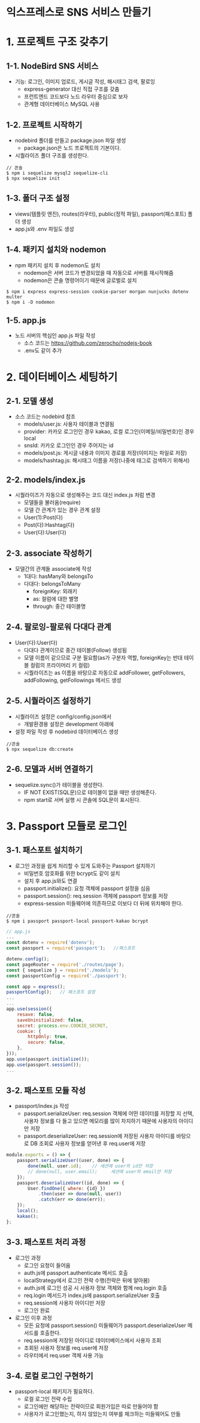 익스프레스로 SNS 서비스 만들기
==============================
# 1. 프로젝트 구조 갖추기
## 1-1. NodeBird SNS 서비스
* 기능: 로그인, 이미지 업로드, 게시글 작성, 해시태그 검색, 팔로잉
    * express-generator 대신 직접 구조를 갖춤
    * 프런트엔드 코드보다 노드 라우터 중심으로 보자
    * 관계형 데이터베이스 MySQL 사용
## 1-2. 프로젝트 시작하기
* nodebird 폴더를 만들고 package.json 파일 생성
    * package.json은 노드 프로젝트의 기본이다.
* 시퀄라이즈 폴더 구조를 생성한다.
```
// 콘솔
$ npm i sequelize mysql2 sequelize-cli
$ npx sequelize init
```
## 1-3. 폴더 구조 설정
* views(템플릿 엔진), routes(라우터), public(정적 파일), passport(패스포트) 폴더 생성
* app.js와 .env 파일도 생성

## 1-4. 패키지 설치와 nodemon
* npm 패키지 설치 후 nodemon도 설치
    * nodemon은 서버 코드가 변경되었을 때 자동으로 서버를 재시작해줌
    * nodemon은 콘솔 명령어이기 때문에 글로벌로 설치
```
$ npm i express express-session cookie-parser morgan nunjucks dotenv multer
$ npm i -D nodemon
```

## 1-5. app.js
* 노드 서버의 핵심인 app.js 파일 작성
    * 소스 코드는 https://github.com/zerocho/nodejs-book
    * .env도 같이 추가

# 2. 데이터베이스 세팅하기
## 2-1. 모델 생성
* 소스 코드는 nodebird 참조
    * models/user.js: 사용자 테이블과 연결됨
    * provider: 카카오 로그인인 경우 kakao, 로컬 로그인(이메일/비밀번호)인 경우 local
    * snsId: 카카오 로그인인 경우 주어지는 id
    * models/post.js: 게시글 내용과 이미지 경로를 저장(이미지는 파일로 저장)
    * models/hashtag.js: 해시태그 이름을 저장(나중에 태그로 검색하기 위해서)
## 2-2. models/index.js
* 시퀄라이즈가 자동으로 생성해주는 코드 대신 index.js 처럼 변경 
    * 모델들을 불러옴(require)
    * 모델 간 관계가 있는 경우 관계 설정
    * User(1):Post(다)
    * Post(다):Hashtag(다)
    * User(다):User(다)
## 2-3. associate 작성하기
* 모델간의 관계들 associate에 작성
    * 1대다: hasMany와 belongsTo
    * 다대다: belongsToMany
        * foreignKey: 외래키
        * as: 컬럼에 대한 별명
        * through: 중간 테이블명
## 2-4. 팔로잉-팔로워 다대다 관계
* User(다):User(다)
    * 다대다 관계이므로 중간 테이블(Follow) 생성됨
    * 모델 이름이 같으므로 구분 필요함(as가 구분자 역할, foreignKey는 반대 테이블 컬럼의 프라이머리 키 컬럼)
    * 시퀄라이즈는 as 이름을 바탕으로 자동으로 addFollower, getFollowers, addFollowing, getFollowings 메서드 생성
## 2-5. 시퀄라이즈 설정하기
* 시퀄라이즈 설정은 config/config.json에서
    * 개발환경용 설정은 development 아래에
* 설정 파일 작성 후 nodebird 데이터베이스 생성
```
//콘솔
$ npx sequelize db:create
```

## 2-6. 모델과 서버 연결하기
* sequelize.sync()가 테이블을 생성한다.
    * IF NOT EXIST(SQL문)으로 테이블이 없을 때만 생성해준다.
    * npm start로 서버 실행 시 콘솔에 SQL문이 표시된다.

# 3. Passport 모듈로 로그인
## 3-1. 패스포트 설치하기
*  로그인 과정을 쉽게 처리할 수 있게 도와주는 Passport 설치하기
    * 비밀번호 암호화를 위한 bcrypt도 같이 설치
    * 설치 후 app.js와도 연결
    * passport.initialize(): 요청 객체에 passport 설정을 심음
    * passport.session(): req.session 객체에 passport 정보를 저장
    * express-session 미들웨어에 의존하므로 이보다 더 뒤에 위치해야 한다.
```
//콘솔
$ npm i passport passport-local passport-kakao bcrypt
```
```js
// app.js
...
const dotenv = require('dotenv');
const passport = require('passport');   //패스포트

dotenv.config();
const pageRouter = require('./routes/page');
const { sequelize } = require('./models');
const passportConfig = require('./passport');

const app = express();
passportConfig();   // 패스포트 설정
...
...
app.use(session({
    resave: false,
    saveUninitialized: false,
    secret: process.env.COOKIE_SECRET,
    cookie: {
        httpOnly: true,
        secure: false,
    },
}));
app.use(passport.initialize());
app.use(passport.session());
...
```

## 3-2. 패스포트 모듈 작성
* passport/index.js 작성
    * passport.serializeUser: req.session 객체에 어떤 데이터를 저장할 지 선택, 사용자 정보를 다 들고 있으면 메모리를 많이 차지하기 때문에 사용자의 아이디만 저장
    * passport.deserializeUser: req.session에 저장된 사용자 아이디를 바탕으로 DB 조회로 사용자 정보를 얻어낸 후 req.user에 저장
```js
module.exports = () => {
    passport.serializeUser((user, done) => {
        done(null, user.id);    // 세션에 user의 id만 저장
        // done(null, user.email);     세션에 user의 email만 저장
    }); 
    passport.deserializeUser((id, done) => {
        User.findOne({ where: {id} })
            .then(user => done(null, user))
            .catch(err => done(err));
    });
    local();
    kakao();
};
```
## 3-3. 패스포트 처리 과정
* 로그인 과정
    * 로그인 요청이 들어옴
    * auth.js에 passport.authenticate 메서드 호출
    * localStrategy에서 로그인 전략 수행(전략은 뒤에 알아봄)
    * auth.js에 로그인 성공 시 사용자 정보 객체와 함께 req.login 호출
    * req.login 메서드가 index.js에 passport.serializeUser 호출
    * req.session에 사용자 아이디만 저장
    * 로그인 완료
* 로그인 이후 과정
    * 모든 요청에 passport.session() 미들웨어가 passport.deserializeUser 메서드를 호출한다.
    * req.session에 저장된 아이디로 데이터베이스에서 사용자 조회
    * 조회된 사용자 정보를 req.user에 저장
    * 라우터에서 req.user 객체 사용 가능

## 3-4. 로컬 로그인 구현하기
* passport-local 패키지가 필요하다.
    * 로컬 로그인 전략 수립
    * 로그인에만 해당하는 전략이므로 회원가입은 따로 만들어야 함
    * 사용자가 로그인했는지, 하지 않았는지 여부를 체크하는 미들웨어도 만듦



